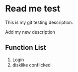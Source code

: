 # Read me test

This is my git testing description.

Add my new description

## Function List
1. Login
2. disklike conflicked

